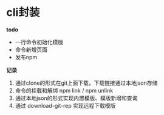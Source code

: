 # cli封装

**todo**

- 一行命令初始化模版
- 命令新增页面
- 发布npm


**记录**
1. 通过clone的形式在git上面下载，下载链接通过本地json存储 
2. 命令的挂载和解绑 npm link / npm unlink
3. 通过本地json的形式实现内置模版、模版新增和查询
4. 通过 download-git-rep 实现远程下载模版
